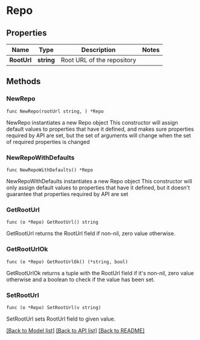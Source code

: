 # Repo

## Properties

Name | Type | Description | Notes
------------ | ------------- | ------------- | -------------
**RootUrl** | **string** | Root URL of the repository | 

## Methods

### NewRepo

`func NewRepo(rootUrl string, ) *Repo`

NewRepo instantiates a new Repo object
This constructor will assign default values to properties that have it defined,
and makes sure properties required by API are set, but the set of arguments
will change when the set of required properties is changed

### NewRepoWithDefaults

`func NewRepoWithDefaults() *Repo`

NewRepoWithDefaults instantiates a new Repo object
This constructor will only assign default values to properties that have it defined,
but it doesn't guarantee that properties required by API are set

### GetRootUrl

`func (o *Repo) GetRootUrl() string`

GetRootUrl returns the RootUrl field if non-nil, zero value otherwise.

### GetRootUrlOk

`func (o *Repo) GetRootUrlOk() (*string, bool)`

GetRootUrlOk returns a tuple with the RootUrl field if it's non-nil, zero value otherwise
and a boolean to check if the value has been set.

### SetRootUrl

`func (o *Repo) SetRootUrl(v string)`

SetRootUrl sets RootUrl field to given value.



[[Back to Model list]](../README.md#documentation-for-models) [[Back to API list]](../README.md#documentation-for-api-endpoints) [[Back to README]](../README.md)


